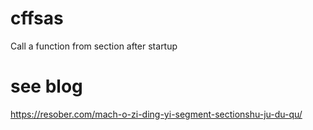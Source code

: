 # cffsas
Call a function from section after startup

# see blog 

https://resober.com/mach-o-zi-ding-yi-segment-sectionshu-ju-du-qu/
